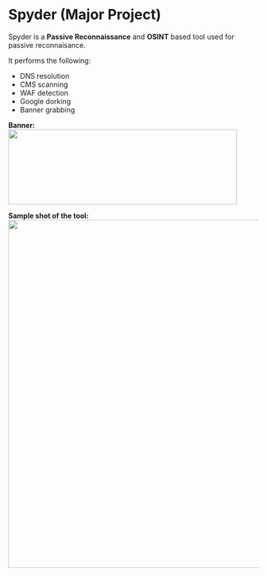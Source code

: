 # Spyder (Major Project)

Spyder is a **Passive Reconnaissance** and **OSINT** based tool used for passive reconnaisance.

It performs the following:
- DNS resolution
- CMS scanning
- WAF detection
- Google dorking
- Banner grabbing

**Banner:**
<img width="460" height="151" src="https://github.com/Murali1999/Spyder-Major-Project-/blob/master/spyder.png">

**Sample shot of the tool:**
<img width="1180" height="700" src="https://github.com/Murali1999/Spyder-Major-Project-/blob/master/spyder2.png">
